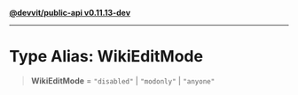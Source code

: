 [**@devvit/public-api v0.11.13-dev**](../../README.md)

---

# Type Alias: WikiEditMode

> **WikiEditMode** = `"disabled"` \| `"modonly"` \| `"anyone"`
